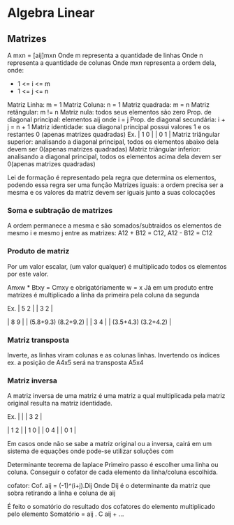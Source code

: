 # Algebra Linear

## Matrizes
A mxn = [aij]mxn
Onde m representa a quantidade de linhas
Onde n representa a quantidade de colunas
Onde mxn representa a ordem dela, onde:
- 1 <= i <= m
- 1 <= j <= n

Matriz Linha: m = 1
Matriz Coluna: n = 1
Matriz quadrada: m = n
Matriz retângular: m != n
Matriz nula: todos seus elementos são zero
Prop. de diagonal principal: elementos aij onde i = j
Prop. de diagonal secundária: i + j = n + 1
Matriz identidade: sua diagonal principal possui valores 1 e os restantes 0 (apenas matrizes quadradas)
Ex.
| 1 0 |
| 0 1 | 
Matriz triângular superior: analisando a diagonal principal, todos os elementos abaixo dela devem ser 0(apenas matrizes quadradas)
Matriz triângular inferior: analisando a diagonal principal, todos os elementos acima dela devem ser 0(apenas matrizes quadradas)

Lei de formação é representado pela regra que determina os elementos, podendo essa regra ser uma função
Matrizes iguais: a ordem precisa ser a mesma e os valores da matriz devem ser iguais junto a suas colocações

### Soma e subtração de matrizes
A ordem permanece a mesma e são somados/subtraidos os elementos de mesmo i e mesmo j entre as matrizes: A12 + B12 = C12, A12 - B12 = C12 

### Produto de matriz
Por um valor escalar, (um valor qualquer) é multiplicado todos os elementos por este valor.

Amxw * Btxy = Cmxy e obrigatóriamente w = x
Já em um produto entre matrizes é multiplicado a linha da primeira pela coluna da segunda

Ex.
	| 5 2 |
	| 3 2 |
	
| 8 9 | | (5.8+9.3) (8.2+9.2) |
| 3 4 | | (3.5+4.3) (3.2+4.2) |

### Matriz transposta
Inverte, as linhas viram colunas e as colunas linhas. Invertendo os índices ex. a posição de A4x5 será na transposta A5x4

### Matriz inversa
A matriz inversa de uma matriz é uma matriz a qual multiplicada pela matriz original resulta na matriz identidade.

Ex.
				|     |
				| 3 2 |
	
| 1 2 | | 1 0 |
| 0 4 | | 0 1 |

Em casos onde não se sabe a matriz original ou a inversa, cairá em um sistema de equações onde pode-se utilizar soluções com 


Determinante teorema de laplace
Primeiro passo é escolher uma linha ou coluna.
Conseguir o cofator de cada elemento da linha/coluna escolhida.

cofator: Cof. aij = (-1)^(i+j).Dij
Onde Dij é o determinante da matriz que sobra retirando a linha e coluna de aij

É feito o somatório do resultado dos cofatores do elemento multiplicado pelo elemento
Somatório = aij . C aij + ...